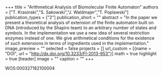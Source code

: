 +++
title = "Arithmetical Analysis of Biomolecular Finite Automaton"
authors = ["T. Krasinski","S. Sakowski","J. Waldmajer","T. Poplawski"]
publication_types = ["2"]
publication_short = ""
abstract = "In the paper we present a theoretical analysis of extension of the finite automaton built on DNA (introduced by the Shapiro team) to an arbitrary number of states and symbols. In the implementation we use a new idea of several restriction enzymes instead of one. We give arithmetical conditions for the existence of such extensions in terms of ingredients used in the implementation."
image_preview = ""
selected = false
projects = []
url_custom = [{name = "DOI", url = "http://dx.doi.org/10.3233/FI-2013-953"}]
math = true
highlight = true
[header]
image = ""
caption = ""
+++

WOS:000327182100004

